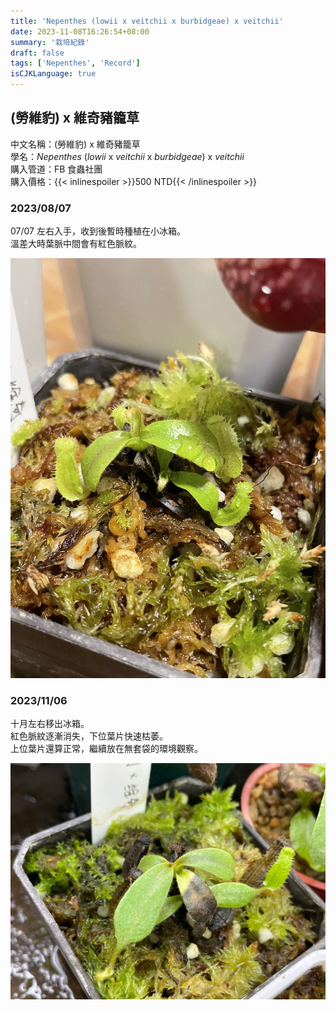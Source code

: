 ```yaml
---
title: 'Nepenthes (lowii x veitchii x burbidgeae) x veitchii'
date: 2023-11-08T16:26:54+08:00
summary: '栽培紀錄'
draft: false
tags: ['Nepenthes', 'Record']
isCJKLanguage: true
---
```


## (勞維豹) x 維奇豬籠草

中文名稱：(勞維豹) x 維奇豬籠草  
學名：*Nepenthes* (*lowii* x *veitchii* x *burbidgeae*) x *veitchii*  
購入管道：FB 食蟲社團  
購入價格：{{< inlinespoiler >}}500 NTD{{< /inlinespoiler >}}  

### 2023/08/07

07/07 左右入手，收到後暫時種植在小冰箱。  
溫差大時葉脈中間會有紅色脈紋。  

![2023-08-07](./images/2023-08-07.jpg)

### 2023/11/06

十月左右移出冰箱。  
紅色脈紋逐漸消失，下位葉片快速枯萎。  
上位葉片還算正常，繼續放在無套袋的環境觀察。  

![2023-11-06](./images/2023-11-06.jpg)
